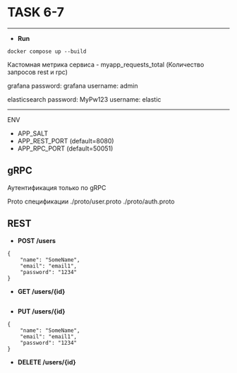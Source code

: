 # TASK 6-7

---

- **Run**

```
docker compose up --build
```

Кастомная метрика сервиса - myapp_requests_total (Количество запросов rest и rpc)

grafana password: grafana username: admin

elasticsearch password: MyPw123 username: elastic

---

ENV
- APP_SALT
- APP_REST_PORT (default=8080)
- APP_RPC_PORT (default=50051)

## gRPC

Аутентификация только по gRPC

Proto спецификации ./proto/user.proto ./proto/auth.proto

## REST

- **POST /users**

```
{
    "name": "SomeName",
    "email": "email1",
    "password": "1234"
}
```

- **GET /users/{id}**

```

```

- **PUT /users/{id}**

```
{
    "name": "SomeName",
    "email": "email1",
    "password": "1234"
}
```

- **DELETE /users/{id}**

```

```
